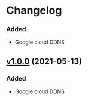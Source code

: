 # Changelog

### Added
- Google cloud DDNS

## [v1.0.0](https://github.com/play-iot/iot-vpn/tree/vpnddns/v1.0.0) (2021-05-13)

### Added
- Google cloud DDNS
